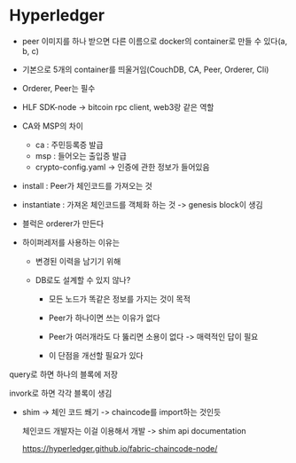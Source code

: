 # Hyperledger 

* peer 이미지를 하나 받으면 다른 이름으로 docker의 container로 만들 수 있다(a, b, c)
* 기본으로 5개의 container를 띄울거임(CouchDB, CA, Peer, Orderer, Cli)
* Orderer, Peer는 필수
* HLF SDK-node -> bitcoin rpc client, web3랑 같은 역할



* CA와 MSP의 차이
  * ca : 주민등록증 발급
  * msp : 들어오는 출입증 발급
  * crypto-config.yaml -> 인증에 관한 정보가 들어있음



* install : Peer가 체인코드를 가져오는 것

* instantiate : 가져온 체인코드를 객체화 하는 것 -> genesis block이 생김

* 블럭은 orderer가 만든다



* 하이퍼레저를 사용하는 이유는

  * 변경된 이력을 남기기 위해

  * DB로도 설계할 수 있지 않나?

    * 모든 노드가 똑같은 정보를 가지는 것이 목적
    * Peer가 하나이면 쓰는 이유가 없다
    * Peer가 여러개라도 다 뚫리면 소용이 없다 -> 매력적인 답이 필요

    * 이 단점을 개선할 필요가 있다



query로 하면 하나의 블록에 저장

invork로 하면 각각 블록이 생김



* shim -> 체인 코드 쐐기 -> chaincode를 import하는 것인듯

  체인코드 개발자는 이걸 이용해서 개발 -> shim api documentation

  https://hyperledger.github.io/fabric-chaincode-node/





